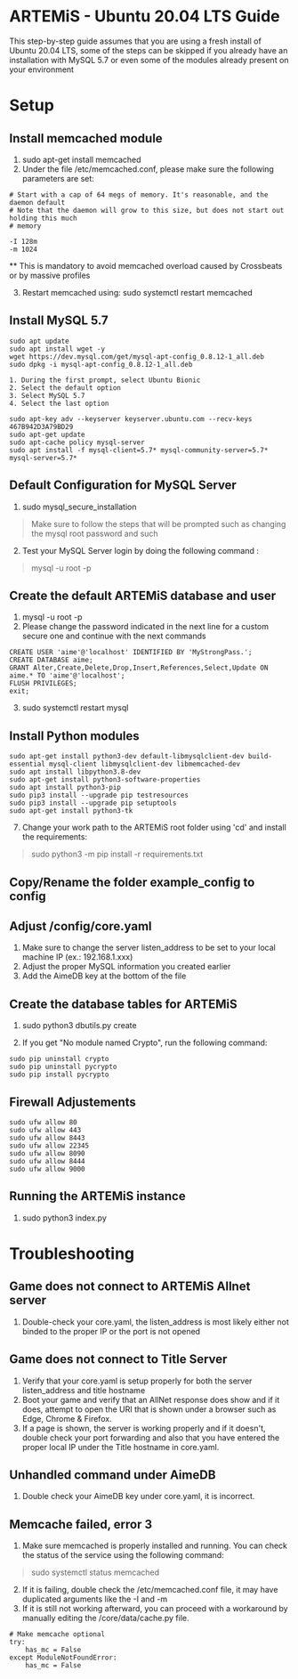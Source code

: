 # ARTEMiS - Ubuntu 20.04 LTS Guide
This step-by-step guide assumes that you are using a fresh install of Ubuntu 20.04 LTS, some of the steps can be skipped if you already have an installation with MySQL 5.7 or even some of the modules already present on your environment

# Setup
## Install memcached module
1. sudo apt-get install memcached
2. Under the file /etc/memcached.conf, please make sure the following parameters are set:

```
# Start with a cap of 64 megs of memory. It's reasonable, and the daemon default
# Note that the daemon will grow to this size, but does not start out holding this much
# memory

-I 128m
-m 1024
```

** This is mandatory to avoid memcached overload caused by Crossbeats or by massive profiles

3. Restart memcached using:  sudo systemctl restart memcached

## Install MySQL 5.7
```
sudo apt update
sudo apt install wget -y
wget https://dev.mysql.com/get/mysql-apt-config_0.8.12-1_all.deb
sudo dpkg -i mysql-apt-config_0.8.12-1_all.deb
```
    1. During the first prompt, select Ubuntu Bionic
    2. Select the default option
    3. Select MySQL 5.7
    4. Select the last option
```
sudo apt-key adv --keyserver keyserver.ubuntu.com --recv-keys 467B942D3A79BD29
sudo apt-get update
sudo apt-cache policy mysql-server
sudo apt install -f mysql-client=5.7* mysql-community-server=5.7* mysql-server=5.7*
```

## Default Configuration for MySQL Server
1. sudo mysql_secure_installation
> Make sure to follow the steps that will be prompted such as changing the mysql root password and such

2. Test your MySQL Server login by doing the following command :
> mysql -u root -p

## Create the default ARTEMiS database and user
1. mysql -u root -p
2. Please change the password indicated in the next line for a custom secure one and continue with the next commands

```
CREATE USER 'aime'@'localhost' IDENTIFIED BY 'MyStrongPass.';
CREATE DATABASE aime;
GRANT Alter,Create,Delete,Drop,Insert,References,Select,Update ON aime.* TO 'aime'@'localhost';
FLUSH PRIVILEGES;
exit;
```

3. sudo systemctl restart mysql

## Install Python modules
```
sudo apt-get install python3-dev default-libmysqlclient-dev build-essential mysql-client libmysqlclient-dev libmemcached-dev
sudo apt install libpython3.8-dev
sudo apt-get install python3-software-properties
sudo apt install python3-pip
sudo pip3 install --upgrade pip testresources
sudo pip3 install --upgrade pip setuptools
sudo apt-get install python3-tk
```
7. Change your work path to the ARTEMiS root folder using 'cd' and install the requirements:
> sudo python3 -m pip install -r requirements.txt

## Copy/Rename the folder example_config to config

## Adjust /config/core.yaml
1. Make sure to change the server listen_address to be set to your local machine IP (ex.: 192.168.1.xxx) 
2. Adjust the proper MySQL information you created earlier
3. Add the AimeDB key at the bottom of the file

## Create the database tables for ARTEMiS
1. sudo python3 dbutils.py create

2. If you get "No module named Crypto", run the following command:
```
sudo pip uninstall crypto
sudo pip uninstall pycrypto
sudo pip install pycrypto
```

## Firewall Adjustements 
```
sudo ufw allow 80
sudo ufw allow 443
sudo ufw allow 8443
sudo ufw allow 22345
sudo ufw allow 8090
sudo ufw allow 8444
sudo ufw allow 9000
```

## Running the ARTEMiS instance
1. sudo python3 index.py

# Troubleshooting

## Game does not connect to ARTEMiS Allnet server
1. Double-check your core.yaml, the listen_address is most likely either not binded to the proper IP or the port is not opened

## Game does not connect to Title Server
1. Verify that your core.yaml is setup properly for both the server listen_address and title hostname
2. Boot your game and verify that an AllNet response does show and if it does, attempt to open the URI that is shown under a browser such as Edge, Chrome & Firefox.
3. If a page is shown, the server is working properly and if it doesn't, double check your port forwarding and also that you have entered the proper local IP under the Title hostname in core.yaml.

## Unhandled command under AimeDB
1. Double check your AimeDB key under core.yaml, it is incorrect.

## Memcache failed, error 3
1. Make sure memcached is properly installed and running. You can check the status of the service using the following command:
> sudo systemctl status memcached
2. If it is failing, double check the /etc/memcached.conf file, it may have duplicated arguments like the -I and -m
3. If it is still not working afterward, you can proceed with a workaround by manually editing the /core/data/cache.py file.
```
# Make memcache optional
try:
    has_mc = False
except ModuleNotFoundError:
    has_mc = False
```
